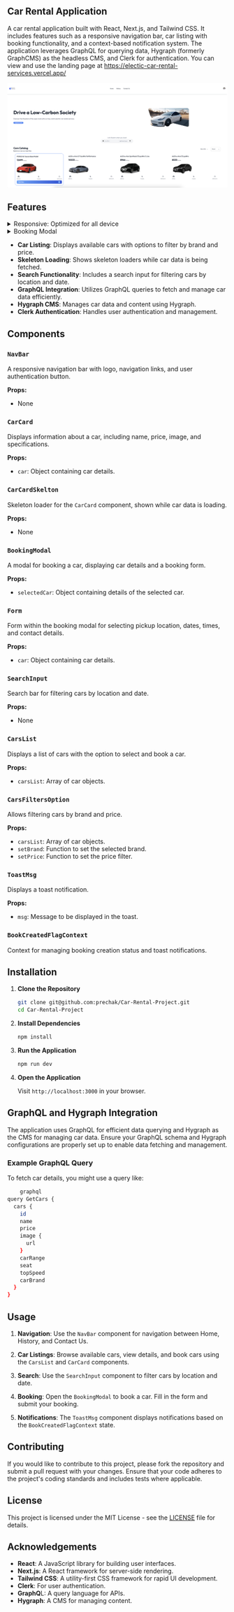 ## Car Rental Application

A car rental application built with React, Next.js, and Tailwind CSS. It includes features such as a responsive navigation bar, car listing with booking functionality, and a context-based notification system. The application leverages GraphQL for querying data, Hygraph (formerly GraphCMS) as the headless CMS, and Clerk for authentication.
You can view and use the landing page at https://electic-car-rental-services.vercel.app/



![](public/Homepage_Screenshot.png)


## Features
<details>
<summary>Responsive: Optimized for all device</summary>

![Screenshot](public/Homepage_Responsive_Screenshot.png)

</details>

<details>
<summary>Booking Modal</summary>

- **Booking Modal**: Allows users to book a selected car.
![](public/Modal_Preview_Screenshot.png)

</details>


- **Car Listing**: Displays available cars with options to filter by brand and price.
- **Skeleton Loading**: Shows skeleton loaders while car data is being fetched.
- **Search Functionality**: Includes a search input for filtering cars by location and date.
- **GraphQL Integration**: Utilizes GraphQL queries to fetch and manage car data efficiently.
- **Hygraph CMS**: Manages car data and content using Hygraph.
- **Clerk Authentication**: Handles user authentication and management.


## Components

### `NavBar`

A responsive navigation bar with logo, navigation links, and user authentication button.

**Props:**
- None

### `CarCard`

Displays information about a car, including name, price, image, and specifications.

**Props:**
- `car`: Object containing car details.

### `CarCardSkelton`

Skeleton loader for the `CarCard` component, shown while car data is loading.

**Props:**
- None

### `BookingModal`

A modal for booking a car, displaying car details and a booking form.

**Props:**
- `selectedCar`: Object containing details of the selected car.

### `Form`

Form within the booking modal for selecting pickup location, dates, times, and contact details.

**Props:**
- `car`: Object containing car details.

### `SearchInput`

Search bar for filtering cars by location and date.

**Props:**
- None

### `CarsList`

Displays a list of cars with the option to select and book a car.

**Props:**
- `carsList`: Array of car objects.

### `CarsFiltersOption`

Allows filtering cars by brand and price.

**Props:**
- `carsList`: Array of car objects.
- `setBrand`: Function to set the selected brand.
- `setPrice`: Function to set the price filter.

### `ToastMsg`

Displays a toast notification.

**Props:**
- `msg`: Message to be displayed in the toast.

### `BookCreatedFlagContext`

Context for managing booking creation status and toast notifications.

## Installation

1. **Clone the Repository**

    ```bash
    git clone git@github.com:prechak/Car-Rental-Project.git
    cd Car-Rental-Project
    ```

2. **Install Dependencies**

    ```bash
    npm install
    ```

3. **Run the Application**

    ```bash
    npm run dev
    ```

4. **Open the Application**

    Visit `http://localhost:3000` in your browser.

## GraphQL and Hygraph Integration

The application uses GraphQL for efficient data querying and Hygraph as the CMS for managing car data. Ensure your GraphQL schema and Hygraph configurations are properly set up to enable data fetching and management.

### Example GraphQL Query

To fetch car details, you might use a query like:

```bash
    graphql
query GetCars {
  cars {
    id
    name
    price
    image {
      url
    }
    carRange
    seat
    topSpeed
    carBrand
  }
}
```

## Usage

1. **Navigation**: Use the `NavBar` component for navigation between Home, History, and Contact Us.

2. **Car Listings**: Browse available cars, view details, and book cars using the `CarsList` and `CarCard` components.

3. **Search**: Use the `SearchInput` component to filter cars by location and date.

4. **Booking**: Open the `BookingModal` to book a car. Fill in the form and submit your booking.

5. **Notifications**: The `ToastMsg` component displays notifications based on the `BookCreatedFlagContext` state.

## Contributing

If you would like to contribute to this project, please fork the repository and submit a pull request with your changes. Ensure that your code adheres to the project's coding standards and includes tests where applicable.

## License

This project is licensed under the MIT License - see the [LICENSE](LICENSE) file for details.

## Acknowledgements

- **React**: A JavaScript library for building user interfaces.
- **Next.js**: A React framework for server-side rendering.
- **Tailwind CSS**: A utility-first CSS framework for rapid UI development.
- **Clerk**: For user authentication.
- **GraphQ**L: A query language for APIs.
- **Hygraph**: A CMS for managing content.

